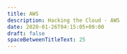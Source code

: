 ```yaml
---
title: AWS
description: Hacking the Cloud - AWS
date: 2020-01-26T04:15:05+09:00
draft: false
spaceBetweenTitleText: 25
---
```

